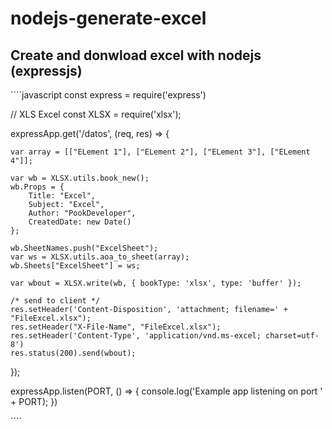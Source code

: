 # nodejs-generate-excel
## Create and donwload excel with nodejs (expressjs)

´´´´javascript
const express = require('express')

// XLS Excel 
const XLSX = require('xlsx');

expressApp.get('/datos', (req, res) => {

    var array = [["ELement 1"], ["ELement 2"], ["ELement 3"], ["ELement 4"]];

    var wb = XLSX.utils.book_new();
    wb.Props = {
        Title: "Excel",
        Subject: "Excel",
        Author: "PookDeveloper",
        CreatedDate: new Date()
    };

    wb.SheetNames.push("ExcelSheet");
    var ws = XLSX.utils.aoa_to_sheet(array);
    wb.Sheets["ExcelSheet"] = ws;

    var wbout = XLSX.write(wb, { bookType: 'xlsx', type: 'buffer' });

    /* send to client */
    res.setHeader('Content-Disposition', 'attachment; filename=' + "FileExcel.xlsx");
    res.setHeader("X-File-Name", "FileExcel.xlsx");
    res.setHeader('Content-Type', 'application/vnd.ms-excel; charset=utf-8')
    res.status(200).send(wbout);
});

expressApp.listen(PORT, () => {
    console.log('Example app listening on port ' + PORT);
})












´´´´
